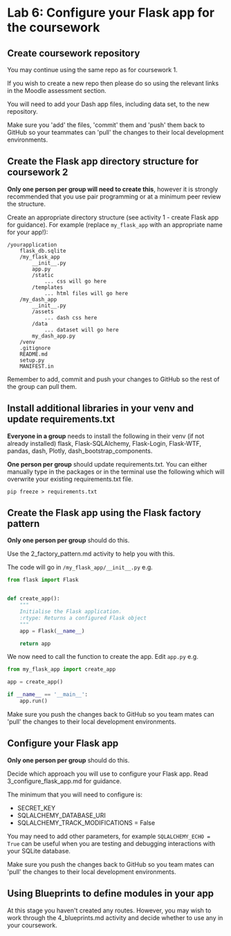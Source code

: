 # Lab 6: Configure your Flask app for the coursework

## Create coursework repository

You may continue using the same repo as for coursework 1. 

If you wish to create a new repo then please do so using the relevant links in the Moodle assessment section.

You will need to add your Dash app files, including data set, to the new repository.

Make sure you 'add' the files, 'commit' them and 'push' them back to GitHub so your teammates can 'pull' the changes to
their local development environments.

## Create the Flask app directory structure for coursework 2

**Only one person per group will need to create this**, however it is strongly recommended that you use pair programming
or at a minimum peer review the structure.

Create an appropriate directory structure (see activity 1 - create Flask app for guidance). For example (replace
`my_flask_app` with an appropriate name for your app!):

```
/yourapplication
    flask_db.sqlite
    /my_flask_app
        __init__.py
        app.py
        /static
            ... css will go here
        /templates
            ... html files will go here
    /my_dash_app
        __init__.py
        /assets
            ... dash css here
        /data
            ... dataset will go here
        my_dash_app.py
    /venv
    .gitignore
    README.md
    setup.py
    MANIFEST.in
```

Remember to add, commit and push your changes to GitHub so the rest of the group can pull them.

## Install additional libraries in your venv and update requirements.txt

**Everyone in a group** needs to install the following in their venv (if not already installed) flask, Flask-SQLAlchemy,
Flask-Login, Flask-WTF, pandas, dash, Plotly, dash_bootstrap_components.

**One person per group** should update requirements.txt. You can either manually type in the packages or in the terminal
use the following which will overwrite your existing requirements.txt file.

```terminal
pip freeze > requirements.txt
```

## Create the Flask app using the Flask factory pattern

**Only one person per group** should do this.

Use the 2_factory_pattern.md activity to help you with this.

The code will go in `/my_flask_app/__init__.py` e.g.

```python
from flask import Flask


def create_app():
    """
    Initialise the Flask application.
    :rtype: Returns a configured Flask object
    """
    app = Flask(__name__)

    return app
```

We now need to call the function to create the app. Edit `app.py` e.g.

```python
from my_flask_app import create_app

app = create_app()

if __name__ == '__main__':
    app.run()
```

Make sure you push the changes back to GitHub so you team mates can 'pull' the changes to their local development
environments.

## Configure your Flask app

**Only one person per group** should do this. 

Decide which approach you will use to configure your Flask app. Read 3_configure_flask_app.md for guidance.

The minimum that you will need to configure is: 

- SECRET_KEY
- SQLALCHEMY_DATABASE_URI
- SQLALCHEMY_TRACK_MODIFICATIONS = False

You may need to add other parameters, for example `SQLALCHEMY_ECHO = True` can be useful when you are testing and debugging interactions with your SQLite database.

Make sure you push the changes back to GitHub so you team mates can 'pull' the changes to their local development
environments.

## Using Blueprints to define modules in your app

At this stage you haven't created any routes. However, you may wish to work through the 4_blueprints.md activity and
decide whether to use any in your coursework.
